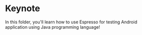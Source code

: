 # Keynote

In this folder, you'll learn how to use Espresso for testing Android application using Java programming language!
